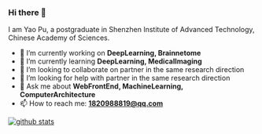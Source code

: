 ### Hi there 👋

I am Yao Pu, a postgraduate in Shenzhen Institute of Advanced Technology, Chinese Academy of Sciences.

- 🔭 I’m currently working on **DeepLearning, Brainnetome**
- 🌱 I’m currently learning **DeepLearning, MedicalImaging**
- 👯 I’m looking to collaborate on partner in the same research direction
- 🤔 I’m looking for help with partner in the same research direction
- 💬 Ask me about **WebFrontEnd, MachineLearning, ComputerArchitecture**
- 📫 How to reach me: [**1820988819@qq.com**](mailto:1820988819@qq.com)

[![github stats](https://github-readme-stats.vercel.app/api?username=Allenem&show_icons=true&hide_border=False)](https://github.com/Allenem)

<!--
**Allenem/Allenem** is a ✨ _special_ ✨ repository because its `README.md` (this file) appears on your GitHub profile.

Here are some ideas to get you started:

- 🔭 I’m currently working on ...
- 🌱 I’m currently learning ...
- 👯 I’m looking to collaborate on ...
- 🤔 I’m looking for help with ...
- 💬 Ask me about ...
- 📫 How to reach me: ...
- 😄 Pronouns: ...
- ⚡ Fun fact: ...
-->
